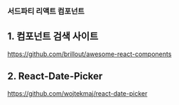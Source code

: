 ### 서드파티 리액트 컴포넌트

## 1. 컴포넌트 검색 사이트

https://github.com/brillout/awesome-react-components

## 2. React-Date-Picker

https://github.com/wojtekmaj/react-date-picker
